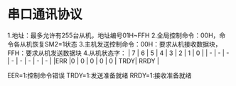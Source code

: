 # 串口通讯协议

  1.地址：最多允许有255台从机，地址编号01H~FFH
  2.全局控制命令：00H，命令各从机恢复SM2=1状态
  3.主机发送控制命令：00H：要求从机接收数据块，FFH：要求从机发送数据块
  4.从机状态字：
  | 7 | 6 | 5 | 4 | 3 | 2 | 1 | 0 |
  | - | - | - | - | - | - | - | - |
  |ERR |0 | 0 | 0 | 0 | 0 | TRDY| RRDY |

  EER=1:控制命令错误
  TRDY=1:发送准备就绪
  RRDY=1:接收准备就绪
